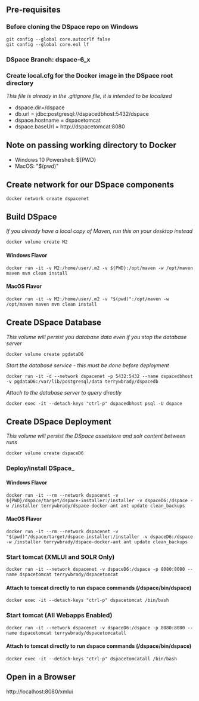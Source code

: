 ## Pre-requisites

### Before cloning the DSpace repo on Windows

    git config --global core.autocrlf false
    git config --global core.eol lf

### DSpace Branch: dspace-6_x

### Create local.cfg for the Docker image in the DSpace root directory
_This file is already in the .gitignore file, it is intended to be localized_

- dspace.dir=/dspace
- db.url = jdbc:postgresql://dspacedbhost:5432/dspace
- dspace.hostname = dspacetomcat
- dspace.baseUrl = http://dspacetomcat:8080

## Note on passing working directory to Docker
- Windows 10 Powershell: ${PWD}
- MacOS: "$(pwd)"

## Create network for our DSpace components

    docker network create dspacenet

## Build DSpace
_If you already have a local copy of Maven, run this on your desktop instead_

    docker volume create M2

#### Windows Flavor

    docker run -it -v M2:/home/user/.m2 -v ${PWD}:/opt/maven -w /opt/maven maven mvn clean install

#### MacOS Flavor

    docker run -it -v M2:/home/user/.m2 -v "$(pwd)":/opt/maven -w /opt/maven maven mvn clean install

## Create DSpace Database
_This volume will persist you database data even if you stop the database server_

    docker volume create pgdataD6

_Start the database service - this must be done before deployment_

    docker run -it -d --network dspacenet -p 5432:5432 --name dspacedbhost -v pgdataD6:/var/lib/postgresql/data terrywbrady/dspacedb

_Attach to the database server to query directly_

    docker exec -it --detach-keys "ctrl-p" dspacedbhost psql -U dspace

## Create DSpace Deployment
_This volume will persist the DSpace assetstore and solr content between runs_

    docker volume create dspaceD6

### Deploy/install DSpace_

#### Windows Flavor

    docker run -it --rm --network dspacenet -v ${PWD}/dspace/target/dspace-installer:/installer -v dspaceD6:/dspace -w /installer terrywbrady/dspace-docker-ant ant update clean_backups

#### MacOS Flavor

    docker run -it --rm --network dspacenet -v "$(pwd)"/dspace/target/dspace-installer:/installer -v dspaceD6:/dspace -w /installer terrywbrady/dspace-docker-ant ant update clean_backups

### Start tomcat (XMLUI and SOLR Only)

    docker run -it --network dspacenet -v dspaceD6:/dspace -p 8080:8080 --name dspacetomcat terrywbrady/dspacetomcat

#### Attach to tomcat directly to run dspace commands (/dspace/bin/dspace)

    docker exec -it --detach-keys "ctrl-p" dspacetomcat /bin/bash

### Start tomcat (All Webapps Enabled)

    docker run -it --network dspacenet -v dspaceD6:/dspace -p 8080:8080 --name dspacetomcat terrywbrady/dspacetomcatall

#### Attach to tomcat directly to run dspace commands (/dspace/bin/dspace)

    docker exec -it --detach-keys "ctrl-p" dspacetomcatall /bin/bash

## Open in a Browser
http://localhost:8080/xmlui
